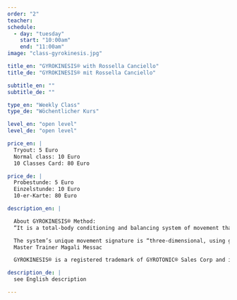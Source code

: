 ```yaml
---
order: "2"
teacher: 
schedule:
  - day: "tuesday"
    start: "10:00am"
    end: "11:00am"
image: "class-gyrokinesis.jpg"

title_en: "GYROKINESIS® with Rossella Canciello"
title_de: "GYROKINESIS® mit Rossella Canciello"

subtitle_en: ""
subtitle_de: ""

type_en: "Weekly Class"
type_de: "Wöchentlicher Kurs"

level_en: "open level"
level_de: "open level"

price_en: |
  Tryout: 5 Euro  
  Normal class: 10 Euro  
  10 Classes Card: 80 Euro 

price_de: |
  Probestunde: 5 Euro  
  Einzelstunde: 10 Euro  
  10-er-Karte: 80 Euro 

description_en: |

  About GYROKINESIS® Method:  
  “It is a total-body conditioning and balancing system of movement that encourages the spine and joints to stay open and strong. The work stimulates the anatomy’s major organ systems and incorporates special breathing techniques, particular to each group of exercises within the methodology. Fluidity of motion while performing the moves is also a key premise.  

  The system’s unique movement signature is “three-dimensional, using gentle repetitive circling, spiraling and undulating exercises in a set rhythm. Most importantly, an energetic polarity is encouraged by simultaneously reaching in opposite directions, creating both internal balance and support. Through the constant ebb-and-flow and push-and-pull movements, connective tissues are prompted to maintain their suppleness.”  
  Master Trainer Magali Messac  

  GYROKINESIS® is a registered trademark of GYROTONIC® Sales Corp and is used with their permission.  

description_de: |
  see English description  

---
```

